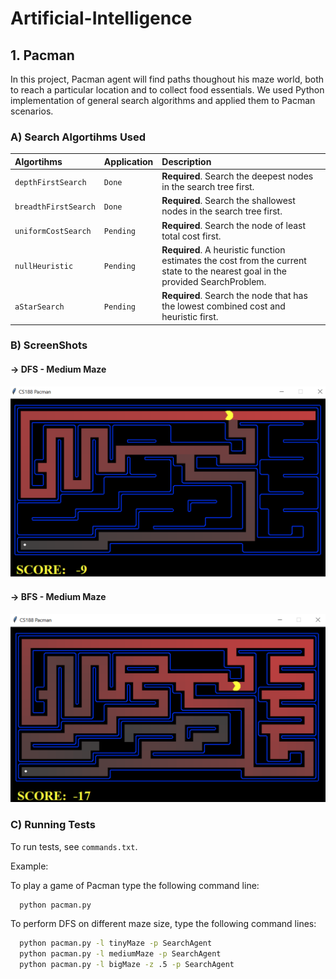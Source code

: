 # Artificial-Intelligence


## 1. Pacman 

In this project, Pacman agent will find paths thoughout his maze world, both to reach a particular location and to collect food essentials. We used Python implementation of general search algorithms and applied them to Pacman scenarios. 


### A) Search Algortihms Used


| Algortihms | Application     | Description                |
| :-------- | :------- | :------------------------- |
| `depthFirstSearch` | `Done` | **Required**. Search the deepest nodes in the search tree first. |
| `breadthFirstSearch` | `Done` | **Required**. Search the shallowest nodes in the search tree first. |
| `uniformCostSearch` | `Pending` | **Required**. Search the node of least total cost first. |
| `nullHeuristic` | `Pending` | **Required**. A heuristic function estimates the cost from the current state to the nearest goal in the provided SearchProblem. |
| `aStarSearch` | `Pending` | **Required**. Search the node that has the lowest combined cost and heuristic first. |

### B) ScreenShots
#### -> DFS - Medium Maze
![DFS Screenshot](Pacman/Screenshots/DFS.png)

#### -> BFS - Medium Maze
![BFS Screenshot](Pacman/Screenshots/BFS.png)

### C) Running Tests

To run tests, see `commands.txt`.

Example:

To play a game of Pacman type the following command line: 

```bash
  python pacman.py 
```

To perform DFS on different maze size, type the following command lines:

```bash
  python pacman.py -l tinyMaze -p SearchAgent
  python pacman.py -l mediumMaze -p SearchAgent
  python pacman.py -l bigMaze -z .5 -p SearchAgent
```

